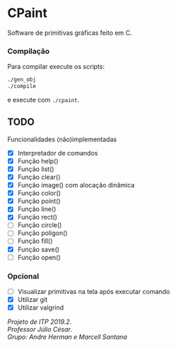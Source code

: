 # CPaint

Software de primitivas gráficas feito em C.

### Compilação
Para compilar execute os scripts:
```bash
./gen_obj
./compile
```
e execute com `./cpaint`.

## TODO
Funcionalidades (não)implementadas
* [x] Interpretador de comandos
* [x] Função help()
* [x] Função list()
* [x] Função clear()
* [x] Função image() com alocação dinâmica
* [x] Função color()
* [x] Função point()
* [x] Função line()
* [x] Função rect()
* [ ] Função circle()
* [ ] Função poligon()
* [ ] Função fill()
* [x] Função save()
* [ ] Função open()

### Opcional
* [ ] Visualizar primitivas na tela após executar comando
* [x] Utilizar git
* [x] Utilizar valgrind

*Projeto de ITP 2019.2*.  
*Professor Júlio César*.  
*Grupo: Andre Herman e Marcell Santana*
